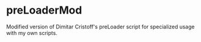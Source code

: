 # preLoaderMod
Modified version of Dimitar Cristoff's preLoader script for specialized usage with my own scripts.
